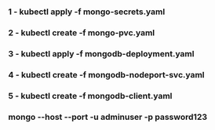 ### 1 - kubectl apply -f mongo-secrets.yaml
### 2 - kubectl create -f mongo-pvc.yaml
### 3 - kubectl apply -f mongodb-deployment.yaml
### 4 - kubectl create -f mongodb-nodeport-svc.yaml
### 5 - kubectl create -f mongodb-client.yaml

### mongo --host <ip> --port <port of nodeport svc> -u adminuser -p password123